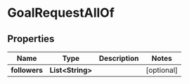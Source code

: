 

# GoalRequestAllOf


## Properties

| Name | Type | Description | Notes |
|------------ | ------------- | ------------- | -------------|
|**followers** | **List&lt;String&gt;** |  |  [optional] |



